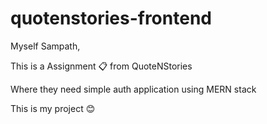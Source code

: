 # quotenstories-frontend

Myself Sampath,

This is a Assignment 📋 from QuoteNStories

Where they need simple auth application using MERN stack

This is my project 😊